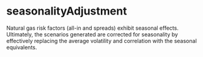 # seasonalityAdjustment
Natural gas risk factors (all-in and spreads) exhibit seasonal effects.  Ultimately, the scenarios generated are corrected for seasonality by effectively replacing the average volatility and correlation with the seasonal equivalents. 

